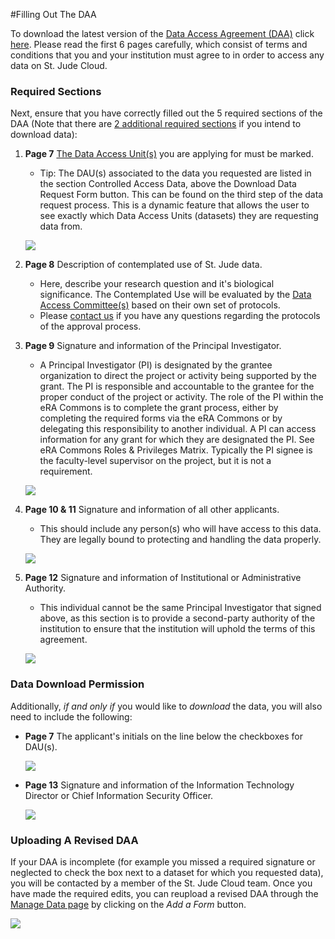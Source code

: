 #Filling Out The DAA

To download the latest version of the [Data Access Agreement (DAA)](../../glossary.md#data-access-agreement) click [here](../../files/DAA_v4_10-1-2019.pdf). Please read the first 6 pages carefully, which consist of terms and conditions that you and your institution must agree to in order to access any data on St. Jude Cloud.

### Required Sections

Next, ensure that you have correctly filled out the 5 required sections of the DAA (Note that there are [2 additional required sections](#data-download-permission) if you intend to download data):

1. **Page 7** [The Data Access Unit(s)](../../glossary.md#data-access-unit) you are applying for must be marked.
    * Tip: The DAU(s) associated to the data you requested are listed in the section Controlled Access Data, above the Download Data Request
      Form button. This can be found on the third step of the data request
      process. This is a dynamic feature
      that allows the user to see exactly which Data Access Units (datasets)
      they are requesting data from.

     ![](../../images/guides/forms/daa-1.png)

2. **Page 8** Description of contemplated use of St. Jude data.
    * Here, describe your research question and it's biological significance. The Contemplated Use will be evaluated by the [Data Access Committee(s)](../../glossary.md#data-access-committee) based on their own set of protocols.
    * Please [contact us](https://stjude.cloud/contact) if you have any questions regarding the protocols of the approval process.

3. **Page 9** Signature and information of the Principal Investigator.
    * A Principal Investigator (PI) is designated by the grantee organization to direct the project or activity being supported by the grant. The PI is responsible and accountable to the grantee for the proper conduct of the project or activity. The role of the PI within the eRA Commons is to complete the grant process, either by completing the required forms via the eRA Commons or by delegating this responsibility to another individual. A PI can access information for any grant for which they are designated the PI. See eRA Commons Roles & Privileges Matrix. Typically the PI signee is the faculty-level supervisor on the project, but it is not a requirement.

    ![](../../images/guides/forms/daa-2.png)

4. **Page 10 & 11** Signature and information of all other applicants.
    * This should include any person(s) who will have access to this data. They are legally bound to protecting and handling the data properly.

    ![](../../images/guides/forms/daa-3.png)

5. **Page 12** Signature and information of Institutional or Administrative Authority.
    * This individual cannot be the same Principal Investigator that signed above, as this section is to provide a second-party authority of the institution to ensure that the institution will uphold the terms of this agreement.


    ![](../../images/guides/forms/daa-4.png)


### Data Download Permission

Additionally, *if and only if* you would like to *download* the data,
you will also need to include the following:

* **Page 7** The applicant's initials on the line below the checkboxes for DAU(s).

    ![](../../images/guides/forms/daa-5.png)

* **Page 13** Signature and information of the Information Technology Director or Chief Information Security Officer.

    ![](../../images/guides/forms/daa-6.png)

### Uploading A Revised DAA

If your DAA is incomplete (for example you missed a required signature or neglected to check the box next to a dataset for which you requested data), you will be contacted by a member of the St. Jude Cloud team. Once you have made the required edits, you can reupload a revised DAA through the [Manage Data page](https://platform.stjude.cloud/requests/manage) by clicking on the *Add a Form* button.

![](../../images/guides/forms/daa-7.png)
